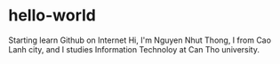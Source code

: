 # hello-world
Starting learn Github on Internet
Hi, I'm Nguyen Nhut Thong, I from Cao Lanh city, and I studies Information Technoloy at Can Tho university.
